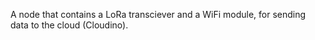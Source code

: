 A node that contains a LoRa transciever and a WiFi module, for sending data to the cloud (Cloudino).